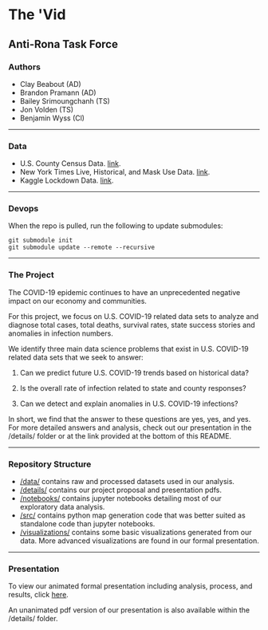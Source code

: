 # The 'Vid
## Anti-Rona Task Force

### Authors
- Clay Beabout (AD)
- Brandon Pramann (AD)
- Bailey Srimoungchanh (TS)
- Jon Volden (TS)
- Benjamin Wyss (Cl)

---

### Data
- U.S. County Census Data. [link](https://covid19.census.gov/datasets/21843f238cbb46b08615fc53e19e0daf/data?geometry=136.810%2C28.795%2C-136.179%2C67.148).
- New York Times Live, Historical, and Mask Use Data. [link](https://github.com/nytimes/covid-19-data).
- Kaggle Lockdown Data. [link](https://www.kaggle.com/lin0li/us-lockdown-dates-dataset).

---

### Devops 
When the repo is pulled, run the following to update submodules:

```
git submodule init
git submodule update --remote --recursive
```

---

### The Project

The COVID-19 epidemic continues to have an unprecedented negative impact on our economy and communities. 

For this project, we focus on U.S. COVID-19 related data sets to analyze and diagnose total cases, total deaths, survival rates, state success stories and anomalies in infection numbers.

We identify three main data science problems that exist in U.S. COVID-19 related data sets that we seek to answer:

1. Can we predict future U.S. COVID-19 trends based on historical data?

2. Is the overall rate of infection related to state and county responses?

3. Can we detect and explain anomalies in U.S. COVID-19 infections?

In short, we find that the answer to these questions are yes, yes, and yes. For more detailed answers and analysis, check out our presentation in the /details/ folder or at the link provided at the bottom of this README.

---

### Repository Structure

- [/data/](https://github.com/Anti-Rona-Task-Force/COVID/tree/main/data) contains raw and processed datasets used in our analysis.
- [/details/](https://github.com/Anti-Rona-Task-Force/COVID/tree/main/details) contains our project proposal and presentation pdfs.
- [/notebooks/](https://github.com/Anti-Rona-Task-Force/COVID/tree/main/notebooks) contains jupyter notebooks detailing most of our exploratory data analysis.
- [/src/](https://github.com/Anti-Rona-Task-Force/COVID/tree/main/src) contains python map generation code that was better suited as standalone code than jupyter notebooks.
- [/visualizations/](https://github.com/Anti-Rona-Task-Force/COVID/tree/main/visualizations) contains some basic visualizations generated from our data. More advanced visualizations are found in our formal presentation. 

---

### Presentation 
To view our animated formal presentation including analysis, process, and results, click [here](https://docs.google.com/presentation/d/1kg-K-5UqdrL2nfIIDklv58beWXhHF-lpX1oGpWL_rGI/edit?usp=sharing).

An unanimated pdf version of our presentation is also available within the /details/ folder.

